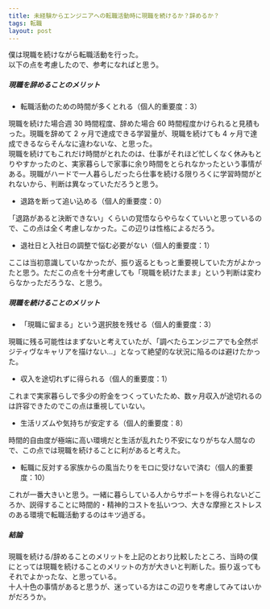 ```yaml
---
title: 未経験からエンジニアへの転職活動時に現職を続けるか？辞めるか？
tags: 転職
layout: post
---
```


僕は現職を続けながら転職活動を行った。  
以下の点を考慮したので、参考になればと思う。

##### 現職を辞めることのメリット

- 転職活動のための時間が多くとれる（個人的重要度：3）

現職を続けた場合週 30 時間程度、辞めた場合 60 時間程度かけられると見積もった。現職を辞めて 2 ヶ月で達成できる学習量が、現職を続けても 4 ヶ月で達成できるならそんなに違わないな、と思った。  
現職を続けてもこれだけ時間がとれたのは、仕事がそれほど忙しくなく休みもとりやすかったのと、実家暮らしで家事に余り時間をとられなかったという事情がある。現職がハードで一人暮らしだったら仕事を続ける限りろくに学習時間がとれないから、判断は異なっていただろうと思う。

- 退路を断って追い込める（個人的重要度：0）

「退路があると決断できない」くらいの覚悟ならやらなくていいと思っているので、この点は全く考慮しなかった。この辺りは性格によるだろう。

- 退社日と入社日の調整で悩む必要がない（個人的重要度：1）

ここは当初意識していなかったが、振り返るともっと重要視していた方がよかったと思う。ただこの点を十分考慮しても「現職を続けたまま」という判断は変わらなかっただろうな、と思う。

##### 現職を続けることのメリット

- 「現職に留まる」という選択肢を残せる（個人的重要度：3）

現職に残る可能性はまずないと考えていたが、「調べたらエンジニアでも全然ポジティヴなキャリアを描けない…」となって絶望的な状況に陥るのは避けたかった。

- 収入を途切れずに得られる（個人的重要度：1）

これまで実家暮らしで多少の貯金をつくっていたため、数ヶ月収入が途切れるのは許容できたのでこの点は重視していない。

- 生活リズムや気持ちが安定する（個人的重要度：8）

時間的自由度が極端に高い環境だと生活が乱れたり不安になりがちな人間なので、この点では現職を続けることに利があると考えた。

- 転職に反対する家族からの風当たりをモロに受けないで済む（個人的重要度：10）

これが一番大きいと思う。一緒に暮らしている人からサポートを得られないどころか、説得することに時間的・精神的コストを払いつつ、大きな摩擦とストレスのある環境で転職活動するのはキツ過ぎる。

##### 結論

現職を続ける/辞めることのメリットを上記のとおり比較したところ、当時の僕にとっては現職を続けることのメリットの方が大きいと判断した。振り返ってもそれでよかったな、と思っている。  
十人十色の事情があると思うが、迷っている方はこの辺りを考慮してみてはいかがだろうか。
